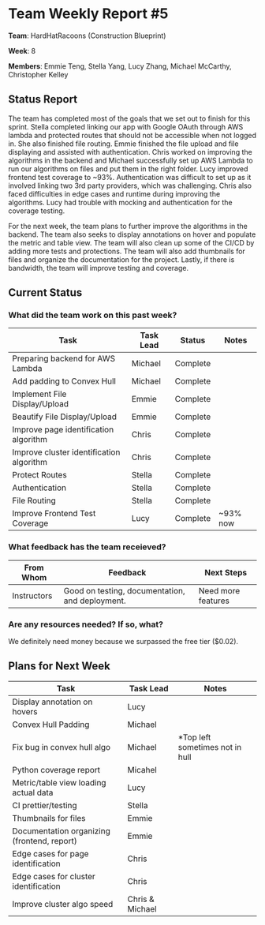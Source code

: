 # Team Weekly Report #5

**Team**: HardHatRacoons (Construction Blueprint)

**Week**: 8

**Members**: Emmie Teng, Stella Yang, Lucy Zhang, Michael McCarthy, Christopher Kelley 


## Status Report

The team has completed most of the goals that we set out to finish for this sprint. Stella completed linking our app with Google OAuth through AWS lambda and protected routes that should not be accessible when not logged in. She also finished file routing. Emmie finished the file upload and file displaying and assisted with authentication. Chris worked on improving the algorithms in the backend and Michael successfully set up AWS Lambda to run our algorithms on files and put them in the right folder. Lucy improved frontend test coverage to ~93%. Authentication was difficult to set up as it involved linking two 3rd party providers, which was challenging. Chris also faced difficulties in edge cases and runtime during improving the algorithms. Lucy had trouble with mocking and authentication for the coverage testing. 

For the next week, the team plans to further improve the algorithms in the backend. The team also seeks to display annotations on hover and populate the metric and table view. The team will also clean up some of the CI/CD by adding more tests and protections. The team will also add thumbnails for files and organize the documentation for the project. Lastly, if there is bandwidth, the team will improve testing and coverage.

## Current Status

### What did the team work on this past week?

| Task                                     | Task Lead | Status   | Notes    |
| -----------------------------------------| --------- | -------- | -------- |
| Preparing backend for AWS Lambda         | Michael   | Complete |          |
| Add padding to Convex Hull               | Michael   | Complete |          |
| Implement File Display/Upload            | Emmie     | Complete |          |
| Beautify File Display/Upload             | Emmie     | Complete |          |
| Improve page identification algorithm    | Chris     | Complete |          |
| Improve cluster identification algorithm | Chris     | Complete |          | 
| Protect Routes                           | Stella    | Complete |          |
| Authentication                           | Stella    | Complete |          |
| File Routing                             | Stella    | Complete |          |
| Improve Frontend Test Coverage           | Lucy      | Complete | ~93% now | 

### What feedback has the team receieved?

| From Whom   | Feedback                                        | Next Steps         |
| ----------- | ----------------------------------------------- | ------------------ |
| Instructors | Good on testing, documentation, and deployment. | Need more features |

### Are any resources needed? If so, what?
We definitely need money because we surpassed the free tier ($0.02).

## Plans for Next Week

| Task                                        | Task Lead       | Notes                           |
| ------------------------------------------- | --------------- | ------------------------------- |
| Display annotation on hovers                | Lucy            |                                 | 
| Convex Hull Padding                         | Michael         |                                 | 
| Fix bug in convex hull algo                 | Michael         | *Top left sometimes not in hull | 
| Python coverage report                      | Micahel         |                                 | 
| Metric/table view loading actual data       | Lucy            |                                 | 
| CI prettier/testing                         | Stella          |                                 |
| Thumbnails for files                        | Emmie           |                                 | 
| Documentation organizing (frontend, report) | Emmie           |                                 |
| Edge cases for page identification          | Chris           |                                 | 
| Edge cases for cluster identification       | Chris           |                                 | 
| Improve cluster algo speed                  | Chris & Michael |                                 |


